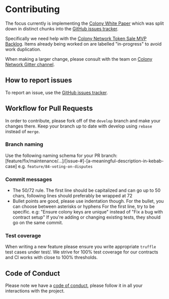 # Contributing

The focus currently is implementing the [Colony White Paper](https://colony.io/whitepaper.pdf) which was split down in distinct chunks into the [GitHub issues tracker](https://github.com/JoinColony/colonyNetwork/issues). 

Specifically we need help with the [Colony Network Token Sale MVP Backlog](https://github.com/JoinColony/colonyNetwork/issues?q=is%3Aissue+milestone%3A%22Colony+Network+Token+Sale+MVP%22+is%3Aopen). Items already being worked on are labelled "in-progress" to avoid work duplication.

When making a larger change, please consult with the team on [Colony Network Gitter channel](http://gitter.im/JoinColony/colonyNetwork).

## How to report issues

To report an issue, use the [GitHub issues tracker](https://github.com/JoinColony/colonyNetwork/issues).

## Workflow for Pull Requests

In order to contribute, please fork off of the `develop` branch and make your changes there. Keep your branch up to date with develop using `rebase` instead of `merge`.

### Branch naming 
Use the following naming schema for your PR branch: [feature/fix/maintenance/...]/[issue-#]-[a-meaningful-description-in-kebab-case] e.g. `feature/84-voting-on-disputes`

### Commit messages
- The 50/72 rule. The first line should be capitalized and can go up to 50 chars, following lines should preferably be wrapped at 72
- Bullet points are good, please use indentation though. For the bullet, you can choose between asterisks or hyphens
For the first line, try to be specific. e.g: "Ensure colony keys are unique" instead of "Fix a bug with contract setup"
If you're adding or changing existing tests, they should go on the same commit.

### Test coverage 
When writing a new feature please ensure you write appropriate `truffle` test cases under test/. We strive for 100% test coverage for our contracts and CI works with close to 100% thresholds.

## Code of Conduct
Please note we have a [code of conduct](CODE_OF_CONDUCT.md), please follow it in all your interactions with the project.
